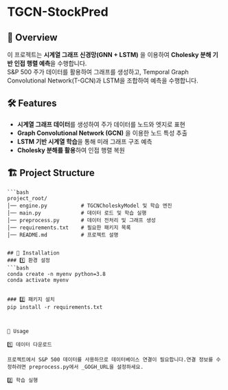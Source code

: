 # TGCN-StockPred

## 📌 Overview
이 프로젝트는 **시계열 그래프 신경망(GNN + LSTM)** 을 이용하여 **Cholesky 분해 기반 인접 행렬 예측**을 수행합니다.  
S&P 500 주가 데이터를 활용하여 그래프를 생성하고, Temporal Graph Convolutional Network(T-GCN)과 LSTM을 조합하여 예측을 수행합니다.

## 🛠 Features
- **시계열 그래프 데이터**를 생성하여 주가 데이터를 노드와 엣지로 표현
- **Graph Convolutional Network (GCN)** 을 이용한 노드 특성 추출
- **LSTM 기반 시계열 학습**을 통해 미래 그래프 구조 예측
- **Cholesky 분해를 활용**하여 인접 행렬 복원
  
## 🏗️ Project Structure
```plaintext
```bash
project_root/
│── engine.py           # TGCNCholeskyModel 및 학습 엔진
│── main.py             # 데이터 로드 및 학습 실행
│── preprocess.py       # 데이터 전처리 및 그래프 생성
│── requirements.txt    # 필요한 패키지 목록
│── README.md           # 프로젝트 설명


## 🔧 Installation
### 1️⃣ 환경 설정
```bash
conda create -n myenv python=3.8
conda activate myenv


### 2️⃣ 패키지 설치
pip install -r requirements.txt



🚀 Usage

1️⃣ 데이터 다운로드

프로젝트에서 S&P 500 데이터를 사용하므로 데이터베이스 연결이 필요합니다.연결 정보를 수정하려면 preprocess.py에서 _GOGH_URL을 설정하세요.

2️⃣ 학습 실행
